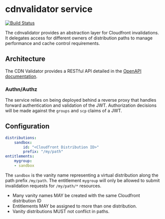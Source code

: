 # cdnvalidator service

[![Build Status](https://drone.corp.mongodb.com/api/badges/kanopy-platform/cdnvalidator/status.svg)](https://drone.corp.mongodb.com/kanopy-platform/cdnvalidator)

The cdnvalidator provides an abstraction layer for Cloudfront invalidations. It delegates access for different owners of distribution paths to manage performance and cache control requirements.

## Architecture

The CDN Validator provides a RESTful API detailed in the [OpenAPI documentation](./swagger/swagger.json).

### Authn/Authz

The service relies on being deployed behind a reverse proxy that handles forward authentication and validation of the JWT.  Authorization decisions will be made against the `groups` and `scp` claims of a JWT.

## Configuration

```yaml
distributions:
    sandbox:
        id: "<Cloudfront Distribution ID>"
        prefix: "/my/path"
entitlements:
    mygroup:
    - sandbox
```

The `sandbox` is the vanity name representing a virtual distribution along the path prefix `/my/path`.  The entitlement `mygroup` will only be allowed to submit invalidation requests for `/my/path/*` resources.

* Many vanity names MAY be created with the same Cloudfront distribution ID
* Entitlements MAY be assigned to more than one distribution.
* Vanity distributions MUST not conflict in paths. 